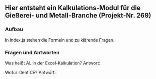 ## Hier entsteht ein Kalkulations-Modul für die Gießerei- und Metall-Branche (Projekt-Nr. 269)

### Aufbau

In index.js stehen die Formeln und zu klärende Fragen.

### Fragen und Antworten

Was heißt AL in der Excel-Kalkulation?
Antwort:

Wofür steht CE?
Antwort:
